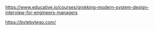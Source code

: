 https://www.educative.io/courses/grokking-modern-system-design-interview-for-engineers-managers

https://bytebytego.com/
